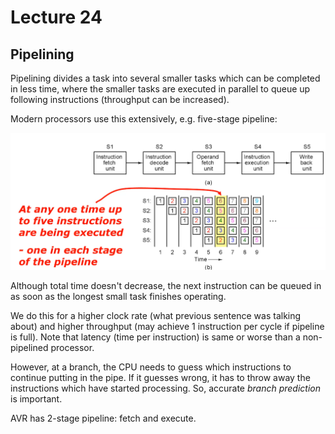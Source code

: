 # Lecture 24

## Pipelining

Pipelining divides a task into several smaller tasks which can be completed in less time, where the smaller tasks are executed in parallel to queue up following instructions (throughput can be increased).

Modern processors use this extensively, e.g. five-stage pipeline:

<img src="images/image-20210603160951814.png" alt="image-20210603160951814" style="zoom:50%;" />

Although total time doesn't decrease, the next instruction can be queued in as soon as the longest small task finishes operating.

We do this for a higher clock rate (what previous sentence was talking about) and higher throughput (may achieve 1 instruction per cycle if pipeline is full). Note that latency (time per instruction) is same or worse than a non-pipelined processor.

However, at a branch, the CPU needs to guess which instructions to continue putting in the pipe. If it guesses wrong, it has to throw away the instructions which have started processing. So, accurate *branch prediction* is important.

AVR has 2-stage pipeline: fetch and execute.